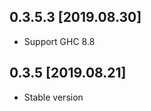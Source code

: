 0.3.5.3 [2019.08.30]
-------------------
* Support GHC 8.8

0.3.5 [2019.08.21]
-------------------
* Stable version
